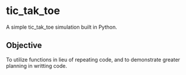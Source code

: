# tic_tak_toe
A simple tic_tak_toe simulation built in Python. 
## Objective
To utilize functions in lieu of repeating code, and to demonstrate greater planning in writting code.  
